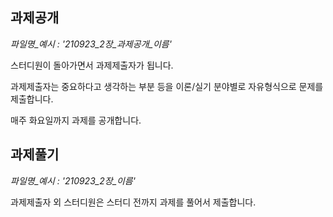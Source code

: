 ## 과제공개
_파일명_예시 : '210923_2장_과제공개_이름'_

스터디원이 돌아가면서 과제제출자가 됩니다.

과제제출자는 중요하다고 생각하는 부분 등을 이론/실기 분야별로 자유형식으로 문제를 제출합니다.

매주 화요일까지 과제를 공개합니다.

## 과제풀기
_파일명_예시 : '210923_2장_이름'_

과제제출자 외 스터디원은 스터디 전까지 과제를 풀어서 제출합니다.
